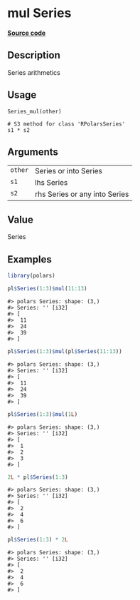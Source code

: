 

# mul Series

[**Source code**](https://github.com/pola-rs/r-polars/tree/main/R/series__series.R#L353)

## Description

Series arithmetics

## Usage

<pre><code class='language-R'>Series_mul(other)

# S3 method for class 'RPolarsSeries'
s1 * s2
</code></pre>

## Arguments

<table>
<tr>
<td style="white-space: nowrap; font-family: monospace; vertical-align: top">
<code id="Series_mul_:_other">other</code>
</td>
<td>
Series or into Series
</td>
</tr>
<tr>
<td style="white-space: nowrap; font-family: monospace; vertical-align: top">
<code id="Series_mul_:_s1">s1</code>
</td>
<td>
lhs Series
</td>
</tr>
<tr>
<td style="white-space: nowrap; font-family: monospace; vertical-align: top">
<code id="Series_mul_:_s2">s2</code>
</td>
<td>
rhs Series or any into Series
</td>
</tr>
</table>

## Value

Series

## Examples

``` r
library(polars)

pl$Series(1:3)$mul(11:13)
```

    #> polars Series: shape: (3,)
    #> Series: '' [i32]
    #> [
    #>  11
    #>  24
    #>  39
    #> ]

``` r
pl$Series(1:3)$mul(pl$Series(11:13))
```

    #> polars Series: shape: (3,)
    #> Series: '' [i32]
    #> [
    #>  11
    #>  24
    #>  39
    #> ]

``` r
pl$Series(1:3)$mul(1L)
```

    #> polars Series: shape: (3,)
    #> Series: '' [i32]
    #> [
    #>  1
    #>  2
    #>  3
    #> ]

``` r
2L * pl$Series(1:3)
```

    #> polars Series: shape: (3,)
    #> Series: '' [i32]
    #> [
    #>  2
    #>  4
    #>  6
    #> ]

``` r
pl$Series(1:3) * 2L
```

    #> polars Series: shape: (3,)
    #> Series: '' [i32]
    #> [
    #>  2
    #>  4
    #>  6
    #> ]
